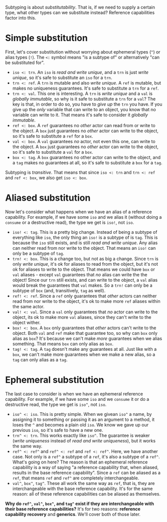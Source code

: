 Subtyping is about _substitutability_. That is, if we need to supply a certain 
type, what other types can we substitute instead? Reference capabilities factor 
into this.

# Simple substitution

First, let's cover substitution without worrying about ephemeral types (`^`) or 
alias types (`!`). The `<:` symbol means "is a subtype of" or alternatively 
"can be substituted for".

* `iso <: trn`. An `iso` is _read and write unique_, and a `trn` is just 
_write unique_, so it's safe to substitute an `iso` for a `trn`.
* `trn <: ref`. A `trn` is mutable and also _write unique_. A `ref` is mutable, 
but makes no uniqueness guarantees. It's safe to substitute a `trn` for a `ref`.
* `trn <: val`. This one is interesting. A `trn` is _write unique_ and a `val` 
is _globally immutable_, so why is it safe to substitute a `trn` for a `val`? 
The key is that, in order to do so, you have to _give up_ the `trn` you have. 
If you give up the _only_ variable that can write to an object, you know that 
no variable can write to it. That means it's safe to consider it 
_globally immutable_.
* `ref <: box`. A `ref` guarantees no _other_ actor can read from or write to 
the object. A `box` just guarantees no _other_ actor can write to the object, 
so it's safe to substitute a `ref` for a `box`.
* `val <: box`. A `val` guarantees _no_ actor, not even this one, can write to 
the object. A `box` just guarantees no _other_ actor can write to the object, 
so it's safe to substitute a `val` for a `box`.
* `box <: tag`. A `box` guarantees no other actor can write to the object, and 
a `tag` makes no guarantees at all, so it's safe to substitute a `box` for a 
`tag`.

Subtyping is _transitive_. That means that since `iso <: trn` and `trn <: ref` 
and `ref <: box`, we also get `iso <: box`.

# Aliased substitution

Now let's consider what happens when we have an alias of a reference 
capability. For example, if we have some `iso` and we alias it (without doing 
a `consume` or a destructive read), the type we get is `iso!`, not `iso`.

* `iso! <: tag`. This is a pretty big change. Instead of being a subtype of 
everything like `iso`, the only thing an `iso!` is a subtype of is `tag`. This 
is because the `iso` still exists, and is still _read and write unique_. Any 
alias can neither read from nor write to the object. That means an `iso!` can 
only be a subtype of `tag`.
* `trn! <: box`. This is a change too, but not as big a change. Since `trn` is 
only _write unique_, it's ok for aliases to read from the object, but it's not 
ok for aliases to write to the object. That means we could have `box` or `val` 
aliases - except `val` guarantees that _no_ alias can write the the object! 
Since our `trn` still exists, and can write to the object, a `val` alias would 
break the guarantees that `val` makes. So a `trn!` can only be a subtype of 
`box` (and, transitively, `tag` as well).
* `ref! <: ref`. Since a `ref` only guarantees that _other_ actors can neither 
read from nor write to the object, it's ok to make more `ref` aliases within 
the same actor.
* `val! <: val`. Since a `val` only guarantees that _no_ actor can write to the 
object, its ok to make more `val` aliases, since they can't write to the object 
wither.
* `box! <: box`. A `box` only guarantees that _other_ actors can't write to the 
object. Both `val` and `ref` make that guarantee too, so why can `box` only 
alias as `box`? It's because we can't make _more_ guarantees when we alias 
something. That means `box` can only alias as `box`.
* `tag! <: tag`. A `tag` doesn't make any guarantees at all. Just like with a 
`box`, we can't make more guarantees when we make a new alias, so a `tag` can 
only alias as a `tag`.

# Ephemeral substitution

The last case to consider is when we have an ephemeral reference capability. 
For example, if we have some `iso` and we `consume` it or do a destructive 
read, the type we get is `iso^`, not `iso`.

* `iso^ <: iso`. This is pretty simple. When we givean `iso^` a name, by 
assigning it to something or passing it as an argument to a method, it loses 
the `^` and becomes a plain old `iso`. We know we gave up our previous `iso`, 
so it's safe to have a new one.
* `trn^ <: trn`. This works exactly like `iso^`. The guarantee is weaker 
(_write uniqueness_ instead of _read and write uniqueness_), but it works the 
same way.
* `ref^ <: ref^` and `ref^ <: ref` and `ref <: ref^`. Here, we have another 
case. Not only is a `ref^` a subtype of a `ref`, it's also a subtype of a 
`ref^`. What's going on here? The reason is that an ephemeral reference 
capability is a way of saying "a reference capability that, when aliased, 
results in the base reference capability". Since a `ref` can be aliased as a 
`ref`, that means `ref` and `ref^` are completely interchangeable.
* `val^`, `box^`, `tag^`. These all work the same way as `ref`, that is, they 
are interchangeable with the base reference capability. It's for the same 
reason: all of these reference capabilities can be aliased as themselves.

__Why do `ref^`, `val^`, `box^`, and `tag^` exist if they are interchangeable 
with their base reference capabilities?__ It's for two reasons: 
__reference capability recovery__ and __generics__. We'll cover both of those 
later.
